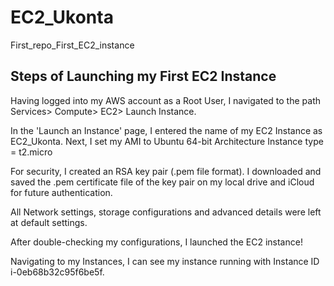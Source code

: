 # EC2_Ukonta
First_repo_First_EC2_instance

## Steps of Launching my First EC2 Instance
Having logged into my AWS account as a Root User, I navigated to the path Services> Compute> EC2> Launch Instance.

In the 'Launch an Instance' page, I entered the name of my EC2 Instance as EC2_Ukonta.
Next, I set my AMI to Ubuntu 64-bit Architecture
Instance type = t2.micro

For security, I created an RSA key pair (.pem file format).
I downloaded and saved the .pem certificate file of the key pair on my local drive and iCloud for future authentication.

All Network settings, storage configurations and advanced details were left at default settings.

After double-checking my configurations, I launched the EC2 instance!


Navigating to my Instances, I can see my instance running with Instance ID i-0eb68b32c95f6be5f.



